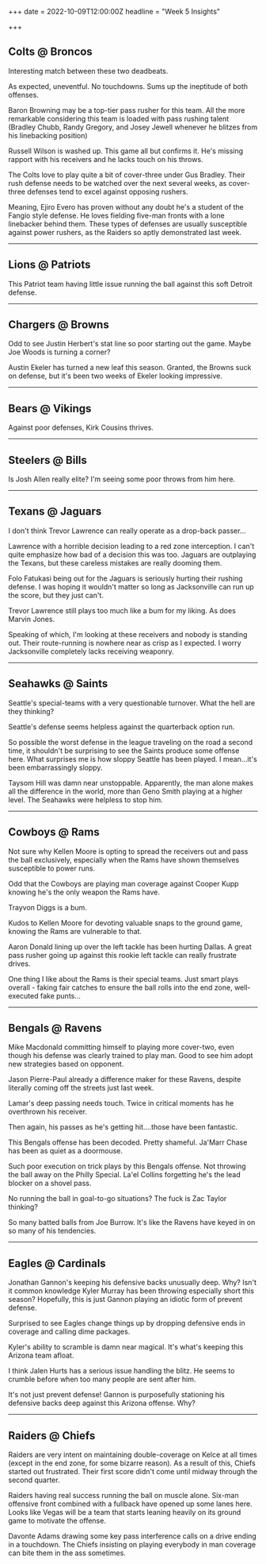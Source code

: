 +++
date = 2022-10-09T12:00:00Z
headline = "Week 5 Insights"

+++
## Colts @ Broncos

Interesting match between these two deadbeats.

As expected, uneventful. No touchdowns. Sums up the ineptitude of both offenses.

Baron Browning may be a top-tier pass rusher for this team. All the more remarkable considering this team is loaded with pass rushing talent (Bradley Chubb, Randy Gregory, and Josey Jewell whenever he blitzes from his linebacking position)

Russell Wilson is washed up. This game all but confirms it. He's missing rapport with his receivers and he lacks touch on his throws.

The Colts love to play quite a bit of cover-three under Gus Bradley. Their rush defense needs to be watched over the next several weeks, as cover-three defenses tend to excel against opposing rushers.

Meaning, Ejiro Evero has proven without any doubt he's a student of the Fangio style defense. He loves fielding five-man fronts with a lone linebacker behind them. These types of defenses are usually susceptible against power rushers, as the Raiders so aptly demonstrated last week.

***

## Lions @ Patriots

This Patriot team having little issue running the ball against this soft Detroit defense.

***

## Chargers @ Browns

Odd to see Justin Herbert's stat line so poor starting out the game. Maybe Joe Woods is turning a corner?

Austin Ekeler has turned a new leaf this season. Granted, the Browns suck on defense, but it's been two weeks of Ekeler looking impressive.

***

## Bears @ Vikings

Against poor defenses, Kirk Cousins thrives.

***

## Steelers @ Bills

Is Josh Allen really elite? I'm seeing some poor throws from him here.

***

## Texans @ Jaguars

I don't think Trevor Lawrence can really operate as a drop-back passer...

Lawrence with a horrible decision leading to a red zone interception. I can't quite emphasize how bad of a decision this was too. Jaguars are outplaying the Texans, but these careless mistakes are really dooming them.

Folo Fatukasi being out for the Jaguars is seriously hurting their rushing defense. I was hoping it wouldn't matter so long as Jacksonville can run up the score, but they just can't.

Trevor Lawrence still plays too much like a bum for my liking.  As does Marvin Jones.

Speaking of which, I'm looking at these receivers and nobody is standing out. Their route-running is nowhere near as crisp as I expected. I worry Jacksonville completely lacks receiving weaponry.

***

## Seahawks @ Saints

Seattle's special-teams with a very questionable turnover. What the hell are they thinking?

Seattle's defense seems helpless against the quarterback option run.

So possible the worst defense in the league traveling on the road a second time, it shouldn't be surprising to see the Saints produce some offense here. What surprises me is how sloppy Seattle has been played. I mean...it's been embarrassingly sloppy.

Taysom Hill was damn near unstoppable. Apparently, the man alone makes all the difference in the world, more than Geno Smith playing at a higher level. The Seahawks were helpless to stop him.

***

## Cowboys @ Rams

Not sure why Kellen Moore is opting to spread the receivers out and pass the ball exclusively, especially when the Rams have shown themselves susceptible to power runs.

Odd that the Cowboys are playing man coverage against Cooper Kupp knowing he's the only weapon the Rams have.

Trayvon Diggs is a bum.

Kudos to Kellen Moore for devoting valuable snaps to the ground game, knowing the Rams are vulnerable to that.

Aaron Donald lining up over the left tackle has been hurting Dallas. A great pass rusher going up against this rookie left tackle can really frustrate drives.

One thing I like about the Rams is their special teams. Just smart plays overall - faking fair catches to ensure the ball rolls into the end zone, well-executed fake punts...

***

## Bengals @ Ravens

Mike Macdonald committing himself to playing more cover-two, even though his defense was clearly trained to play man. Good to see him adopt new strategies based on opponent.

Jason Pierre-Paul already a difference maker for these Ravens, despite literally coming off the streets just last week.

Lamar's deep passing needs touch. Twice in critical moments has he overthrown his receiver.

Then again, his passes as he's getting hit....those have been fantastic.

This Bengals offense has been decoded. Pretty shameful. Ja'Marr Chase has been as quiet as a doormouse.

Such poor execution on trick plays by this Bengals offense. Not throwing the ball away on the Philly Special. La'el Collins forgetting he's the lead blocker on a shovel pass.

No running the ball in goal-to-go situations? The fuck is Zac Taylor thinking?

So many batted balls from Joe Burrow. It's like the Ravens have keyed in on so many of his tendencies.

***

## Eagles @ Cardinals

Jonathan Gannon's keeping his defensive backs unusually deep. Why? Isn't it common knowledge Kyler Murray has been throwing especially short this season? Hopefully, this is just Gannon playing an idiotic form of prevent defense.

Surprised to see Eagles change things up by dropping defensive ends in coverage and calling dime packages.

Kyler's ability to scramble is damn near magical. It's what's keeping this Arizona team afloat.

I think Jalen Hurts has a serious issue handling the blitz. He seems to crumble before when too many people are sent after him.

It's not just prevent defense! Gannon is purposefully stationing his defensive backs deep against this Arizona offense. Why?

***

## Raiders @ Chiefs

Raiders are very intent on maintaining double-coverage on Kelce at all times (except in the end zone, for some bizarre reason). As a result of this, Chiefs started out frustrated. Their first score didn't come until midway through the second quarter.

Raiders having real success running the ball on muscle alone. Six-man offensive front combined with a fullback have opened up some lanes here. Looks like Vegas will be a team that starts leaning heavily on its ground game to motivate the offense.

Davonte Adams drawing some key pass interference calls on a drive ending in a touchdown. The Chiefs insisting on playing everybody in man coverage can bite them in the ass sometimes.